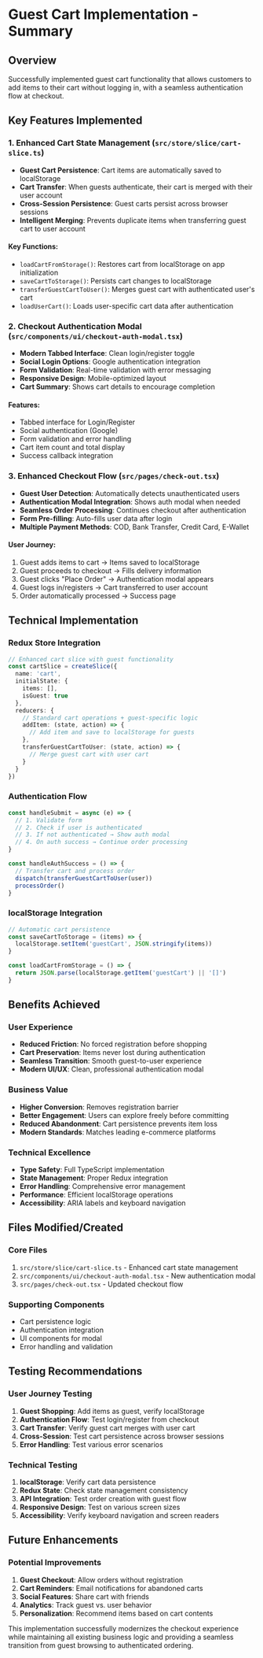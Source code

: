 # Guest Cart Implementation - Summary

## Overview
Successfully implemented guest cart functionality that allows customers to add items to their cart without logging in, with a seamless authentication flow at checkout.

## Key Features Implemented

### 1. Enhanced Cart State Management (`src/store/slice/cart-slice.ts`)
- **Guest Cart Persistence**: Cart items are automatically saved to localStorage
- **Cart Transfer**: When guests authenticate, their cart is merged with their user account
- **Cross-Session Persistence**: Guest carts persist across browser sessions
- **Intelligent Merging**: Prevents duplicate items when transferring guest cart to user account

#### Key Functions:
- `loadCartFromStorage()`: Restores cart from localStorage on app initialization
- `saveCartToStorage()`: Persists cart changes to localStorage
- `transferGuestCartToUser()`: Merges guest cart with authenticated user's cart
- `loadUserCart()`: Loads user-specific cart data after authentication

### 2. Checkout Authentication Modal (`src/components/ui/checkout-auth-modal.tsx`)
- **Modern Tabbed Interface**: Clean login/register toggle
- **Social Login Options**: Google authentication integration
- **Form Validation**: Real-time validation with error messaging
- **Responsive Design**: Mobile-optimized layout
- **Cart Summary**: Shows cart details to encourage completion

#### Features:
- Tabbed interface for Login/Register
- Social authentication (Google)
- Form validation and error handling
- Cart item count and total display
- Success callback integration

### 3. Enhanced Checkout Flow (`src/pages/check-out.tsx`)
- **Guest User Detection**: Automatically detects unauthenticated users
- **Authentication Modal Integration**: Shows auth modal when needed
- **Seamless Order Processing**: Continues checkout after authentication
- **Form Pre-filling**: Auto-fills user data after login
- **Multiple Payment Methods**: COD, Bank Transfer, Credit Card, E-Wallet

#### User Journey:
1. Guest adds items to cart → Items saved to localStorage
2. Guest proceeds to checkout → Fills delivery information
3. Guest clicks "Place Order" → Authentication modal appears
4. Guest logs in/registers → Cart transferred to user account
5. Order automatically processed → Success page

## Technical Implementation

### Redux Store Integration
```typescript
// Enhanced cart slice with guest functionality
const cartSlice = createSlice({
  name: 'cart',
  initialState: {
    items: [],
    isGuest: true
  },
  reducers: {
    // Standard cart operations + guest-specific logic
    addItem: (state, action) => {
      // Add item and save to localStorage for guests
    },
    transferGuestCartToUser: (state, action) => {
      // Merge guest cart with user cart
    }
  }
})
```

### Authentication Flow
```typescript
const handleSubmit = async (e) => {
  // 1. Validate form
  // 2. Check if user is authenticated
  // 3. If not authenticated → Show auth modal
  // 4. On auth success → Continue order processing
}

const handleAuthSuccess = () => {
  // Transfer cart and process order
  dispatch(transferGuestCartToUser(user))
  processOrder()
}
```

### localStorage Integration
```typescript
// Automatic cart persistence
const saveCartToStorage = (items) => {
  localStorage.setItem('guestCart', JSON.stringify(items))
}

const loadCartFromStorage = () => {
  return JSON.parse(localStorage.getItem('guestCart') || '[]')
}
```

## Benefits Achieved

### User Experience
- **Reduced Friction**: No forced registration before shopping
- **Cart Preservation**: Items never lost during authentication
- **Seamless Transition**: Smooth guest-to-user experience
- **Modern UI/UX**: Clean, professional authentication modal

### Business Value
- **Higher Conversion**: Removes registration barrier
- **Better Engagement**: Users can explore freely before committing
- **Reduced Abandonment**: Cart persistence prevents item loss
- **Modern Standards**: Matches leading e-commerce platforms

### Technical Excellence
- **Type Safety**: Full TypeScript implementation
- **State Management**: Proper Redux integration
- **Error Handling**: Comprehensive error management
- **Performance**: Efficient localStorage operations
- **Accessibility**: ARIA labels and keyboard navigation

## Files Modified/Created

### Core Files
1. `src/store/slice/cart-slice.ts` - Enhanced cart state management
2. `src/components/ui/checkout-auth-modal.tsx` - New authentication modal
3. `src/pages/check-out.tsx` - Updated checkout flow

### Supporting Components
- Cart persistence logic
- Authentication integration
- UI components for modal
- Error handling and validation

## Testing Recommendations

### User Journey Testing
1. **Guest Shopping**: Add items as guest, verify localStorage
2. **Authentication Flow**: Test login/register from checkout
3. **Cart Transfer**: Verify guest cart merges with user cart
4. **Cross-Session**: Test cart persistence across browser sessions
5. **Error Handling**: Test various error scenarios

### Technical Testing
1. **localStorage**: Verify cart data persistence
2. **Redux State**: Check state management consistency
3. **API Integration**: Test order creation with guest flow
4. **Responsive Design**: Test on various screen sizes
5. **Accessibility**: Verify keyboard navigation and screen readers

## Future Enhancements

### Potential Improvements
1. **Guest Checkout**: Allow orders without registration
2. **Cart Reminders**: Email notifications for abandoned carts
3. **Social Features**: Share cart with friends
4. **Analytics**: Track guest vs. user behavior
5. **Personalization**: Recommend items based on cart contents

This implementation successfully modernizes the checkout experience while maintaining all existing business logic and providing a seamless transition from guest browsing to authenticated ordering.
